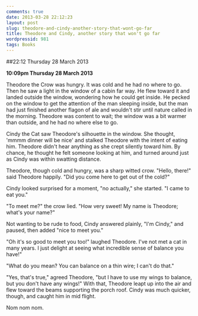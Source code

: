 ```yaml
---
comments: true
date: 2013-03-28 22:12:23
layout: post
slug: theodore-and-cindy-another-story-that-wont-go-far
title: Theodore and Cindy, another story that won't go far
wordpressid: 981
tags: Books
---
```


##22:12 Thursday 28 March 2013

**10:09pm Thursday 28 March 2013**

Theodore the Crow was hungry. It was cold and he had no where to go.
Then he saw a light in the window of a cabin far way. He flew toward
it and landed outside the window, wondering how he could get inside.
He pecked on the window to get the attention of the man sleeping
inside, but the man had just finished another flagon of ale and
wouldn't stir until nature called in the morning. Theodore was
content to wait; the window was a bit warmer than outside, and he had
no where else to go.

Cindy the Cat saw Theodore's silhouette in the window. She thought,
'mmmm dinner will be nice' and stalked Theodore with the intent of
eating him. Theodore didn't hear anything as she crept silently
toward him. By chance, he thought he felt someone looking at him, and
turned around just as Cindy was within swatting distance.

Theodore, though cold and hungry, was a sharp witted crow. "Hello,
there!" said Theodore happily. "Did you come here to get out of the
cold?"

Cindy looked surprised for a moment, "no actually," she started. "I
came to eat you."

"To meet me?" the crow lied. "How very sweet! My name is Theodore; what's
your name?"

Not wanting to be rude to food, Cindy answered plainly, "I'm Cindy," and
paused, then added "nice to meet you."

"Oh it's so good to meet you too!" laughed Theodore. I've not met a
cat in many years. I just delight at seeing what incredible sense of
balance you have!"

"What do you mean? You can balance on a thin wire; I can't do that."

"Yes, that's true," agreed Theodore, "but I have to use my wings to
balance, but you don't have any wings!" With that, Theodore leapt up
into the air and flew toward the beams supporting the porch roof.
Cindy was much quicker, though, and caught him in mid flight.

Nom nom nom.
